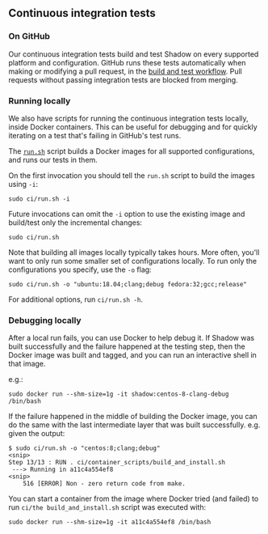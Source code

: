 ## Continuous integration tests

### On GitHub

Our continuous integration tests build and test Shadow on every supported
platform and configuration. GitHub runs these tests automatically when making
or modifying a pull request, in the [build and test
workflow](../.github/workflows/build_shadow.yml). Pull requests without passing
integration tests are blocked from merging.

### Running locally

We also have scripts for running the continuous integration tests locally,
inside Docker containers. This can be useful for debugging and for quickly
iterating on a test that's failing in GitHub's test runs.

The [`run.sh`](../ci/run.sh) script builds a Docker images for all
supported configurations, and runs our tests in them.

On the first invocation you should tell the `run.sh` script to build the images
using `-i`:


```{.bash}
sudo ci/run.sh -i
```

Future invocations can omit the `-i` option to use the existing image and
build/test only the incremental changes:

```{.bash}
sudo ci/run.sh
```

Note that building all images locally typically takes hours. More often,
you'll want to only run some smaller set of configurations locally.
To run only the configurations you specify, use the `-o` flag:

```{.bash}
sudo ci/run.sh -o "ubuntu:18.04;clang;debug fedora:32;gcc;release"
```

For additional options, run `ci/run.sh -h`.

### Debugging locally

After a local run fails, you can use Docker to help debug it. If Shadow was
built successfully and the failure happened at the testing step, then the
Docker image was built and tagged, and you can run an interactive shell in that
image.

e.g.:

```{.bash}
sudo docker run --shm-size=1g -it shadow:centos-8-clang-debug /bin/bash
```

If the failure happened in the middle of building the Docker image, you can do
the same with the last intermediate layer that was built successfully. e.g.
given the output:

```{.bash}
$ sudo ci/run.sh -o "centos:8;clang;debug"
<snip>
Step 13/13 : RUN . ci/container_scripts/build_and_install.sh
 ---> Running in a11c4a554ef8
<snip>
    516 [ERROR] Non - zero return code from make.
```

You can start a container from the image where Docker tried (and failed) to run
`ci/the build_and_install.sh` script was executed with:

```{.bash}
sudo docker run --shm-size=1g -it a11c4a554ef8 /bin/bash
```
